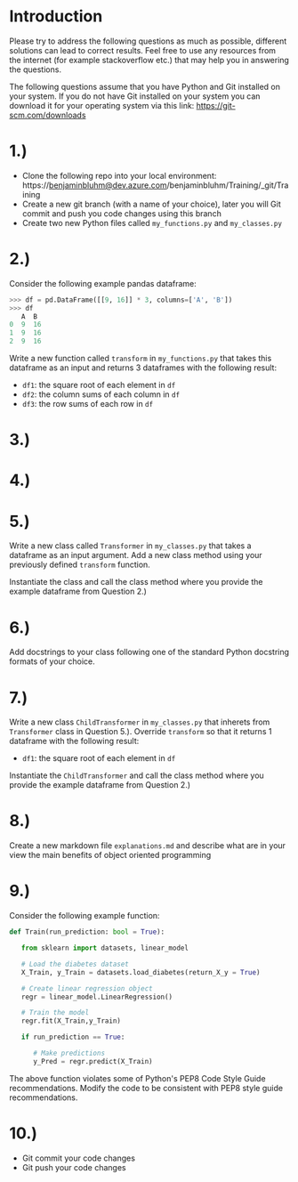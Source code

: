 # Introduction
Please try to address the following questions as much as possible, different solutions can lead to correct results. Feel free to use any resources from the internet (for example stackoverflow etc.) that may help you in answering the questions. 

The following questions assume that you have Python and Git installed on your system. If you do not have Git installed on your system you can download it for your operating system via this link: https://git-scm.com/downloads

# 1.)
- Clone the following repo into your local environment: https://benjaminbluhm@dev.azure.com/benjaminbluhm/Training/_git/Training 
- Create a new git branch (with a name of your choice), later you will Git commit and push you code changes using this branch 
- Create two new Python files called `my_functions.py` and `my_classes.py`

# 2.) 
Consider the following example pandas dataframe:

```Python
>>> df = pd.DataFrame([[9, 16]] * 3, columns=['A', 'B'])
>>> df
   A  B
0  9  16
1  9  16
2  9  16
```
Write a new function called `transform` in `my_functions.py` that takes this dataframe as an input and returns 3 dataframes with the following result:

- `df1`: the square root of each element in `df`
- `df2`: the column sums of each column in `df`
- `df3`: the row sums of each row in `df`

# 3.)

# 4.)

# 5.)

Write a new class called `Transformer` in `my_classes.py` that takes a dataframe as an input argument. Add a new class method using your previously defined `transform` function. 

Instantiate the class and call the class method where you provide the example dataframe from Question 2.)

# 6.)

Add docstrings to your class following one of the standard Python docstring formats of your choice.

# 7.)

Write a new class `ChildTransformer` in `my_classes.py` that inherets from `Transformer` class in Question 5.). Override `transform` so that it returns 1 dataframe with the following result:

- `df1`: the square root of each element in `df`

Instantiate the `ChildTransformer` and call the class method where you provide the example dataframe from Question 2.)

# 8.)

Create a new markdown file `explanations.md` and describe what are in your view the main benefits of object oriented programming

# 9.)
Consider the following example function:

```Python
def Train(run_prediction: bool = True):

   from sklearn import datasets, linear_model

   # Load the diabetes dataset
   X_Train, y_Train = datasets.load_diabetes(return_X_y = True)

   # Create linear regression object
   regr = linear_model.LinearRegression()

   # Train the model
   regr.fit(X_Train,y_Train)

   if run_prediction == True:

      # Make predictions
      y_Pred = regr.predict(X_Train)
```

The above function violates some of Python's PEP8 Code Style Guide recommendations. Modify the code to be consistent with PEP8 style guide recommendations.   

# 10.)
- Git commit your code changes 
- Git push your code changes  
